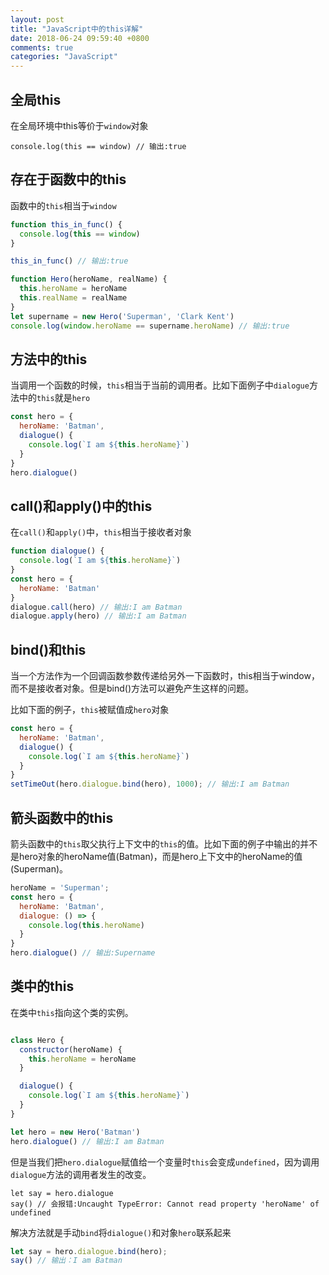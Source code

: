 ```yaml
---
layout: post
title: "JavaScript中的this详解"
date: 2018-06-24 09:59:40 +0800
comments: true
categories: "JavaScript"
---
```


## 全局this

在全局环境中this等价于`window`对象
```
console.log(this == window) // 输出:true
```
## 存在于函数中的this

函数中的`this`相当于`window`

``` javascript
function this_in_func() {
  console.log(this == window)
}

this_in_func() // 输出:true
```

``` javascript
function Hero(heroName, realName) {
  this.heroName = heroName
  this.realName = realName
}
let supername = new Hero('Superman', 'Clark Kent')
console.log(window.heroName == supername.heroName) // 输出:true
```

## 方法中的this

当调用一个函数的时候，`this`相当于当前的调用者。比如下面例子中`dialogue`方法中的`this`就是`hero`

``` javascript
const hero = {
  heroName: 'Batman',
  dialogue() {
    console.log(`I am ${this.heroName}`)
  }
}
hero.dialogue()
```

## call()和apply()中的this

在`call()`和`apply()`中，`this`相当于接收者对象
``` javascript
function dialogue() {
  console.log(`I am ${this.heroName}`)
}
const hero = {
  heroName: 'Batman'
}
dialogue.call(hero) // 输出:I am Batman
dialogue.apply(hero) // 输出:I am Batman
```

## bind()和this

当一个方法作为一个回调函数参数传递给另外一下函数时，this相当于window，而不是接收者对象。但是bind()方法可以避免产生这样的问题。

比如下面的例子，`this`被赋值成`hero`对象

``` javascript
const hero = {
  heroName: 'Batman',
  dialogue() {
    console.log(`I am ${this.heroName}`)
  }
}
setTimeOut(hero.dialogue.bind(hero), 1000); // 输出:I am Batman
```

## 箭头函数中的this

箭头函数中的`this`取父执行上下文中的`this`的值。比如下面的例子中输出的并不是hero对象的heroName值(Batman)，而是hero上下文中的heroName的值(Superman)。

``` javascript
heroName = 'Superman';
const hero = {
  heroName: 'Batman',
  dialogue: () => {
    console.log(this.heroName)
  }
}
hero.dialogue() // 输出:Supername
```

## 类中的this

在类中`this`指向这个类的实例。

``` javascript

class Hero {
  constructor(heroName) {
    this.heroName = heroName
  }

  dialogue() {
    console.log(`I am ${this.heroName}`)
  }
}

let hero = new Hero('Batman')
hero.dialogue() // 输出:I am Batman
```

但是当我们把`hero.dialogue`赋值给一个变量时`this`会变成`undefined`，因为调用`dialogue`方法的调用者发生的改变。
```
let say = hero.dialogue
say() // 会报错:Uncaught TypeError: Cannot read property 'heroName' of undefined
```

解决方法就是手动`bind`将`dialogue()`和对象`hero`联系起来
``` javascript
let say = hero.dialogue.bind(hero);
say() // 输出：I am Batman
```